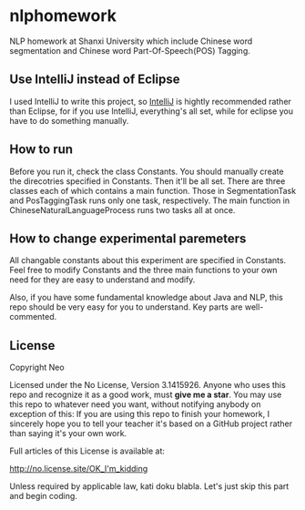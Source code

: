 # nlphomework
NLP homework at Shanxi University which include Chinese word segmentation and Chinese word Part-Of-Speech(POS) Tagging.

## Use IntelliJ instead of Eclipse
I used IntelliJ to write this project, so [IntelliJ](https://www.jetbrains.com/idea/) is hightly recommended rather than Eclipse, for if you use IntelliJ, everything's all set, while for eclipse you have to do something manually.

## How to run
Before you run it, check the class Constants. You should manually create the direcotries specified in Constants. Then it'll be all set. There are three classes each of which contains a main function. Those in SegmentationTask and PosTaggingTask runs only one task, respectively. The main function in ChineseNaturalLanguageProcess runs two tasks all at once. 

## How to change experimental paremeters
All changable constants about this experiment are specified in Constants. Feel free to modify Constants and the three main functions to your own need for they are easy to understand and modify.

Also, if you have some fundamental knowledge about Java and NLP, this repo should be very easy for you to understand. Key parts are well-commented.

## License
Copyright Neo

Licensed under the No License, Version 3.1415926. Anyone who uses this repo and recognize it as a good work, must **give me a star**. You may use this repo to whatever need you want, without notifying anybody on exception of this: If you are using this repo to finish your homework, I sincerely hope you to tell your teacher it's based on a GitHub project rather than saying it's your own work.

Full articles of this License is available at: 

http://no.license.site/OK_I'm_kidding

Unless required by applicable law, kati doku blabla. Let's just skip this part and begin coding.
